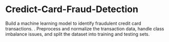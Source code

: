 # Credict-Card-Fraud-Detection
Build a machine learning model to identify fraudulent credit card transactions. . Preprocess and normalize the transaction data, handle class imbalance issues, and split the dataset into training and testing sets.
